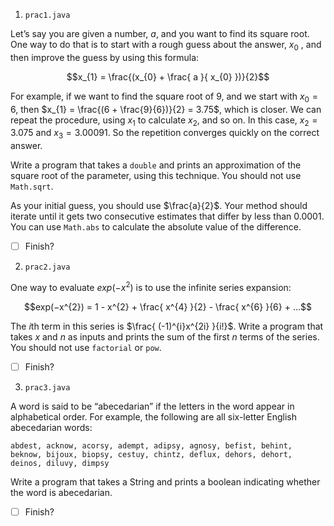 1. `prac1.java`

Let’s say you are given a number, $a$, and you want to find its square root. One way to do that is to start with a rough guess about the answer, $x_{0}$ , and then improve the guess by using this formula:

$$x_{1} = \frac{(x_{0} + \frac{ a }{ x_{0} })}{2}$$

For example, if we want to find the square root of $9$, and we start with $x_{0} = 6$, then $x_{1} = \frac{(6 + \frac{9}{6})}{2} = 3.75$, which is closer. We can repeat the procedure, using $x_{1}$ to calculate $x_{2}$, and so on. In this case, $x_{2} = 3.075$ and $x_{3} = 3.00091$. So the repetition converges quickly on the correct answer.

Write a program that takes a `double` and prints an approximation of the square root of the parameter, using this technique. You should not use `Math.sqrt`.

As your initial guess, you should use $\frac{a}{2}$. Your method should iterate until it gets two consecutive estimates that differ by less than $0.0001$. You can use `Math.abs` to calculate the absolute value of the difference.

- [ ] Finish?

2. `prac2.java`

One way to evaluate $exp(−x^{2})$ is to use the infinite series expansion:

$$exp(−x^{2}) = 1 - x^{2} + \frac{ x^{4} }{2} - \frac{ x^{6} }{6} + ...$$

The $i$th term in this series is $\frac{ (-1)^{i}x^{2i} }{i!}$. Write a program that takes $x$ and $n$ as inputs and prints the sum of the first $n$ terms of the series. You should not use `factorial` or `pow`.

- [ ] Finish?

3. `prac3.java`

A word is said to be “abecedarian” if the letters in the word appear in alphabetical order. For example, the following are all six-letter English abecedarian words:

```
abdest, acknow, acorsy, adempt, adipsy, agnosy, befist, behint, beknow, bijoux, biopsy, cestuy, chintz, deflux, dehors, dehort, deinos, diluvy, dimpsy
```

Write a program that takes a String and prints a boolean indicating whether the word is abecedarian.

- [ ] Finish?